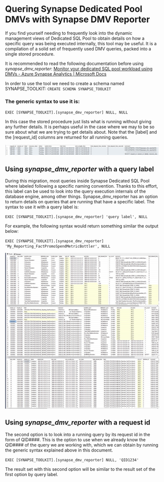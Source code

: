 # Quering Synapse Dedicated Pool DMVs with Synapse DMV Reporter
If you find yourself needing to frequently look into the dynamic management views of Dedicated SQL Pool to obtain details on how a specific query was being executed internally, this tool may be useful. It is a compilation of a solid set of frequently used DMV queries, packed into a single stored procedure.

It is recommended to read the following documentation before using _synapse_dmv_reporter_:
[Monitor your dedicated SQL pool workload using DMVs - Azure Synapse Analytics | Microsoft Docs](https://docs.microsoft.com/en-us/azure/synapse-analytics/sql-data-warehouse/sql-data-warehouse-manage-monitor)

In order to use the tool we need to create a schema named SYNAPSE_TOOLKIT: `CREATE SCHEMA SYNAPSE_TOOLKIT`

### The generic syntax to use it is:

`EXEC [SYNAPSE_TOOLKIT].[synapse_dmv_reporter] NULL, NULL`

In this case the stored procedure just lists what is running without giving any further details. It is perhaps useful in the case where we may to be so sure about what we are trying to get details about. Note that the [label] and the [request_id] columns are returned for all running queries.

![Screenshot 1](screenshot1.jpg)

## Using _synapse_dmv_reporter_ with a query label
During this migration, most queries inside Synapse Dedicated SQL Pool where labeled following a specific naming convention. Thanks to this effort, this label can be used to look into the query execution internals of the database engine, among other things. Synapse_dmv_reporter has an option to return details on queries that are running that have a specific label. The syntax to use it with a query label is:

`EXEC [SYNAPSE_TOOLKIT].[synapse_dmv_reporter] 'query label', NULL`

For example, the following syntax would return something similar the output below:

`EXEC [SYNAPSE_TOOLKIT].[synapse_dmv_reporter] 'My_Reporting_FactPromoSpendMetricBottler', NULL`

![Screenshot 2](screenshot2.jpg)

## Using _synapse_dmv_reporter_ with a request id
The second option is to look into a running query by its request id in the form of QID####. This is the option to use when we already know the QID#### of the query we are working with, which we can obtain by running the generic syntax explained above in this document.

`EXEC [SYNAPSE_TOOLKIT].[synapse_dmv_reporter] NULL, 'QID1234'`

 The result set with this second option will be similar to the result set of the first option by query label.
